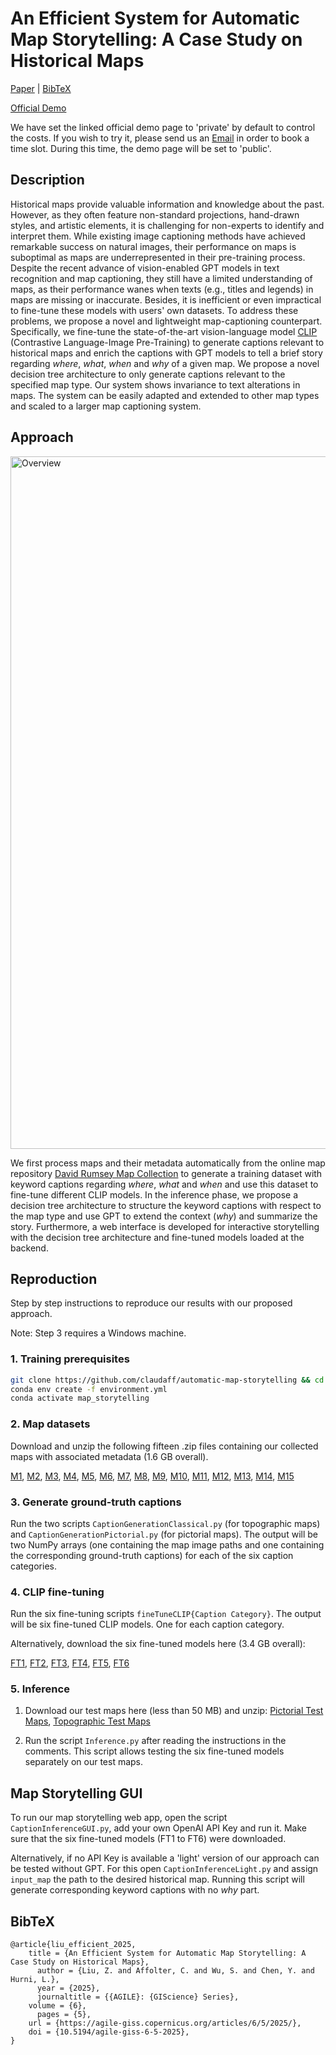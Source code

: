 # An Efficient System for Automatic Map Storytelling: A Case Study on Historical Maps

[Paper](https://doi.org/10.5194/agile-giss-6-5-2025) | [BibTeX](#bibtex)

[Official Demo](https://ziyiiil.github.io/Automatic-Map-Storytelling-Demo/) 

We have set the linked official demo page to 'private' by default to control the costs. If you wish to try it, please send us an [Email](mailto:ziyliu@student.ethz.ch?cc=claudaff@student.ethz.ch&subject=[GitHub]%20Demo%20Page%20Request) in order to book a time slot. During this time, the demo page will be set to 'public'.

## Description
Historical maps provide valuable information and knowledge about the past. However, as they often feature non-standard projections, hand-drawn styles, and artistic elements, it is challenging for non-experts to identify and interpret them. While existing image captioning methods have achieved remarkable success on natural images, their performance on maps is suboptimal as maps are underrepresented in their pre-training process. Despite the recent advance of vision-enabled GPT models in text recognition and map captioning, they still have a limited understanding of maps, as their performance wanes when texts (e.g., titles and legends) in maps are missing or inaccurate. Besides, it is inefficient or even impractical to fine-tune these models with users' own datasets. To address these problems, we propose a novel and lightweight map-captioning counterpart. Specifically, we fine-tune the state-of-the-art vision-language model [CLIP](https://github.com/openai/CLIP?tab=readme-ov-file) (Contrastive Language-Image Pre-Training) to generate captions relevant to historical maps and enrich the captions with GPT models to tell a brief story regarding _where_, _what_, _when_ and _why_ of a given map. We propose a novel decision tree architecture to only generate captions relevant to the specified map type. Our system shows invariance to text alterations in maps. The system can be easily adapted and extended to other map types and scaled to a larger map captioning system.

## Approach

<img width="1108" alt="Overview" src="https://github.com/user-attachments/assets/90edb013-cef3-4d84-8a70-82ba39412ad1" />

We first process maps and their metadata automatically from the online map repository [David Rumsey Map Collection](https://www.davidrumsey.com/) to generate a training dataset with keyword captions regarding _where_, _what_ and _when_ and use this dataset to fine-tune different CLIP models. In the inference phase, we propose a decision tree architecture to structure the keyword captions with respect to the map type and use GPT to extend the context (_why_) and summarize the story. Furthermore, a web interface is developed for interactive storytelling with the decision tree architecture and fine-tuned models loaded at the backend.


## Reproduction
Step by step instructions to reproduce our results with our proposed approach.

Note: Step 3 requires a Windows machine.
### 1. Training prerequisites

```sh
git clone https://github.com/claudaff/automatic-map-storytelling && cd automatic-map-storytelling
conda env create -f environment.yml
conda activate map_storytelling
```

### 2. Map datasets

Download and unzip the following fifteen .zip files containing our collected maps with associated metadata (1.6 GB overall).

[M1](https://drive.google.com/file/d/1EWVyhGqqPq-9bQUSOFxBd-L3zaVjfbbl/view?usp=drive_link), 
[M2](https://drive.google.com/file/d/1ZV-0CT_9Nh21yLHyajoVsGyZKywo03UB/view?usp=drive_link),
[M3](https://drive.google.com/file/d/11XBnAgegMf-jWNlMAStL4w_U3CWCuAD5/view?usp=drive_link), 
[M4](https://drive.google.com/file/d/1SoZGjEao8B0j9B0kBu79GxsUMg-gjCW1/view?usp=drive_link), 
[M5](https://drive.google.com/file/d/1FGNIDbX1Js5Wjv7vaRUy6PRo7-bD2D0K/view?usp=drive_link), 
[M6](https://drive.google.com/file/d/1GT6Ulfr1cR9CXuTbfXLKqzkokD00MV8z/view?usp=drive_link), 
[M7](https://drive.google.com/file/d/14_u9gn3nwjOQHaokB9gT-dV8nYF5YMOW/view?usp=drive_link), 
[M8](https://drive.google.com/file/d/1xjyaI4xaKWzk1ODERfAwMFhhUIWw1deM/view?usp=drive_link), 
[M9](https://drive.google.com/file/d/1nBRwbnYcDk4feWYCSXtEUh3qVrfmdA7l/view?usp=drive_link), 
[M10](https://drive.google.com/file/d/1S7NFe8zjyOH3IMWFtQH8EzseE0VIQSm4/view?usp=drive_link), 
[M11](https://drive.google.com/file/d/1o3XjaPnexo0ZUh2kB-HVLCsgxMJzBkeF/view?usp=drive_link), 
[M12](https://drive.google.com/file/d/1C3KnB_P9XAyn2ou6Vb3KuvMzszCTvGN0/view?usp=drive_link), 
[M13](https://drive.google.com/file/d/1i3REduWyjhef9lXF6RuWuWIvSDif-Gxz/view?usp=drive_link), 
[M14](https://drive.google.com/file/d/1dcXKBu4rgtkZXJSOhpGYnpA43UrCwj_5/view?usp=drive_link), 
[M15](https://drive.google.com/file/d/1H_4D-I1EKuF8ggXIRLNjxQkf-GJQExot/view?usp=drive_link)

### 3. Generate ground-truth captions

Run the two scripts `CaptionGenerationClassical.py` (for topographic maps) and `CaptionGenerationPictorial.py` (for pictorial maps). The output will be two NumPy arrays (one containing the map image paths and one containing the corresponding ground-truth captions) for each of the six caption categories. 

### 4. CLIP fine-tuning

Run the six fine-tuning scripts `fineTuneCLIP{Caption Category}`. The output will be six fine-tuned CLIP models. One for each caption category.

Alternatively, download the six fine-tuned models here (3.4 GB overall):

[FT1](https://drive.google.com/file/d/1SAH4cqQSmvywsvNloYLlopn5EAiHbWrR/view?usp=drive_link), 
[FT2](https://drive.google.com/file/d/1d-oyhA2NjpKWyXV2J8C9e9SOIJ9eeRyp/view?usp=drive_link), 
[FT3](https://drive.google.com/file/d/1N37UD8fBmicv3dXnqB3VvWMpuGH641XK/view?usp=drive_link), 
[FT4](https://drive.google.com/file/d/1ln04Twd3tXXON5WNIMPvBaG-3T7ZSDlw/view?usp=drive_link), 
[FT5](https://drive.google.com/file/d/1AGL_WaqzjWNGwLUpuj8Mn346F5SLEMP6/view?usp=drive_link), 
[FT6](https://drive.google.com/file/d/13gb1JBve4er4AGR8HgdEijNVmgeAj291/view?usp=drive_link)

### 5. Inference

1. Download our test maps here (less than 50 MB) and unzip: [Pictorial Test Maps](https://drive.google.com/file/d/1LyYpksg86X1TLUb5LKfSTAD7aCQ_RE68/view?usp=drive_link), [Topographic Test Maps](https://drive.google.com/file/d/1C7O-Jp8Y92nJ8dgkazp44yVbzzqs1_RL/view?usp=drive_link) 


2. Run the script `Inference.py` after reading the instructions in the comments. This script allows testing the six fine-tuned models separately on our test maps.

## Map Storytelling GUI

To run our map storytelling web app, open the script `CaptionInferenceGUI.py`, add your own OpenAI API Key and run it. Make sure that the six fine-tuned models (FT1 to FT6) were downloaded.

Alternatively, if no API Key is available a 'light' version of our approach can be tested without GPT.
For this open `CaptionInferenceLight.py` and assign `input_map` the path to the desired historical map. Running this script will generate corresponding keyword captions with no _why_ part. 

## BibTeX

```
@article{liu_efficient_2025,
	title = {An Efficient System for Automatic Map Storytelling: A Case Study on Historical Maps},
      author = {Liu, Z. and Affolter, C. and Wu, S. and Chen, Y. and Hurni, L.},
      year = {2025},
      journaltitle = {{AGILE}: {GIScience} Series},
	volume = {6},
      pages = {5},
	url = {https://agile-giss.copernicus.org/articles/6/5/2025/},
	doi = {10.5194/agile-giss-6-5-2025},
}
```





